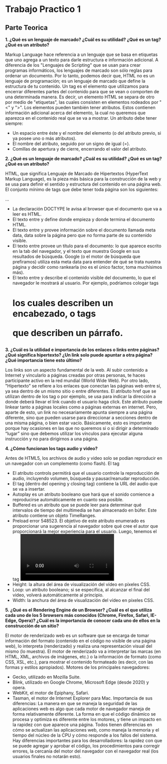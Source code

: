 # Trabajo Practico 1
## Parte Teorica

**1. ¿Qué es un lenguaje de marcado? ¿Cuál es su utilidad? ¿Qué es un tag? ¿Qué es un atributo?**

Markup Language hace referencia a un lenguaje que se basa en etiquetas que uno agrega a un texto para darle estructura e información adicional. A diferencia de los "Lenguajes de Scripting" que se usan para crear programas informáticos, los lenguajes de marcado son sólo reglas para ordenar un documento. Por lo tanto, podemos decir que, HTML no es un lenguaje de programación; es un lenguaje de marcado que define la estructura de tu contenido.
Un tag es el elemento que utilizamos para encerrar diferentes partes del contenido para que se vean o comporten de una determinada manera. Es decir, un elemento HTML se separa de otro por medio de "etiquetas", las cuales consisten en elementos rodeados por "<" y ">".
Los elementos pueden también tener atributos. Estos contienen información adicional acerca del elemento, la cual no queremos que aparezca en el contenido real que se va a mostrar. 
Un atributo debe tener siempre:
* Un espacio entre éste y el nombre del elemento (o del atributo previo, si ya posee uno o más atributos).
* El nombre del atributo, seguido por un signo de igual (=).
* Comillas de apertura y de cierre, encerrando el valor del atributo.


**2. ¿Qué es un lenguaje de marcado? ¿Cuál es su utilidad? ¿Qué es un tag? ¿Qué es un atributo?**

HTML, que significa Lenguaje de Marcado de Hipertextos (HyperText Markup Language), es la pieza más básica para la construcción de la web y se usa para definir el sentido y estructura del contenido en una página web. El conjunto mínimo de tags que debe tener toda página son los siguientes:

<!DOCTYPE html>
<html>
<head>
    <title>Título de la página</title>
</head>
<body>
 …   
</body>
</html>

* La declaración DOCTYPE le avisa al browser que el documento que va a leer es HTML.
* El texto entre <html> y </html> define donde empieza y donde termina el documento HTML.
* El texto entre <head> y </head> provee información sobre el documento llamada meta data, data sobre la página pero que no forma parte de su contenido visible.
* El texto entre <title> y </title> provee un título para el documento: lo que aparece escrito en la tab del navegador, y el texto que muestra Google en sus resultados de búsqueda. Google (o el motor de búsqueda que prefiramos) utiliza esta meta data para entender de qué se trata nuestra página y decidir como rankearla (no es el único factor, toma muchísimos más).
* El texto entre <body> y </body> describe el contenido visible del documento, lo que el navegador le mostrará al usuario. Por ejemplo, podríamos cologar tags <h1> los cuales describen un encabezado, o tags <p> que describen un párrafo.


**3. ¿Cuál es la utilidad e importancia de los enlaces o links entre páginas? ¿Qué significa hipertexto? ¿Un link solo puede apuntar a otra página? ¿Qué importancia tiene esto último?**

Los links son un aspecto fundamental de la web. Al subir contenido a Internet y vincularlo a páginas creadas por otras personas, te haces participante activo en la red mundial (World Wide Web). Por otro lado, "Hipertexto" se refiere a los enlaces que conectan las páginas web entre sí, ya sea dentro de un mismo sitio o entre diferentes.
El atributo href que se utilizan dentro de los tag <a> o <link> por ejemplo, se usa para indicar la dirección a donde deberá llevar el link cuando el usuario haga click. Este atributo puede linkear tanto a páginas locales como a páginas externas en internet. Pero, aparte de esto, un link no necesariamente apunta siempre a una página diferente, sino que pueden usarse para direccionar a secciones dentro de una misma página, o bien estar vacío. Básicamente, esto es importante porque hay ocasiones en las que no queremos si o si dirigir a determinado “lugar” sino que debemos utilizar los vínculos para ejecutar alguna instrucción y no para dirigirnos a una página.

**4. ¿Cómo funcionan los tags audio y video?**

Antes de HTML5, los archivos de audio y video solo se podían reproducir en un navegador con un complemento (como flash).
El tag <audio> especifica una forma estándar de incrustar audio en una página web. El mismo puede contener:
* El atributo controls permitirá que el usuario controle la reproducción de audio, incluyendo volumen, búsqueda y pausar/reanudar reproducción.
* El tag <src> (dentro del opening y closing tag) contiene la URL del audio que se va a insertar.
* Autoplay es un atributo booleano que hará que el sonido comience a reproducirse automáticamente en cuanto sea posible.
* Buffered es un atributo que se puede leer para determinar qué intervalos de tiempo del multimedia se han almacenado en búfer. Este atributo contiene un objeto TimeRanges.
* Preload error 548523. El objetivo de este atributo enumerado es proporcionar una sugerencia al navegador sobre qué cree el autor que proporcionará la mejor experiencia para el usuario.
Luego, tenemos el tag <video> que básicamente funciona con los mismos atributos y tags que <audio> pero se agrega: 
* Height: la altura del área de visualización del vídeo en píxeles CSS.
* Loop: un atributo booleano; si se especifica, al alcanzar el final del video, volverá automáticamente al principio.
* Width: la anchura del área de visualización del vídeo en píxeles CSS.

**5. ¿Qué es el Rendering Engine de un Browser? ¿Cuál es el que utiliza cada uno de los 5 browsers más conocidos (Chrome, Firefox, Safari, IE-Edge, Opera)? ¿Cuál es la importancia de conocer cada uno de ellos en la construcción de un sitio?**

El motor de renderizado web es un software que se encarga de tomar información del formato (contenido en el código no visible de una página web), lo interpreta (renderizado) y realiza una representación visual del mismo (lo muestra).
El motor de renderizado va a interpretar las marcas (en HTML, XML, archivos de imágenes, etc.) o la información de formato (como CSS, XSL, etc.), para mostrar el contenido formateado (es decir, con las formas y estilos apropiados).
Motores de los principales navegadores:
* Gecko, utilizado en Mozilla Suite.
* Blink, utilizado en Google Chrome, Microsoft Edge (desde 2020) y opera.
* WebKit, el motor de Epiphany, Safari.
* Tasman, el motor de Internet Explorer para Mac.
Importancia de sus diferencias:
La manera en que se maneja la seguridad de las aplicaciones web es algo que cada motor de navegador maneja de forma relativamente diferente.
La forma en que el código dinámico se procesa y optimiza es diferente entre los motores, y tiene un impacto en la rapidez con que aparece una página.
Todos tienen diferencias en cómo se actualizan las aplicaciones web, como maneja la memoria y el tiempo del núcleo de la CPU y cómo responde a los fallos del sistema.
Hay diferencias importantes para los desarrolladores: la rapidez con que se puede agregar y aprobar el código, los procedimientos para corregir errores, la cercanía del motor del navegador con el navegador real (los usuarios finales no notarán esto).